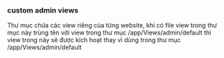 ### custom admin views
Thư mục chứa các view riêng của từng website, khi có file view trong thư mục này trùng tên với view trong thư mục /app/Views/admin/default thì view trong này sẽ được kích hoạt thay vì dùng trong thư mục /app/Views/admin/default
